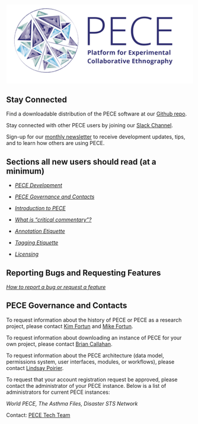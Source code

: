 
![](media/pece-logo-5.png)

Stay Connected
--------------

Find a downloadable distribution of the PECE software at our [Github repo](https://github.com/PECE-project/pece-distro).

Stay connected with other PECE users by joining our [Slack Channel](https://peceniks.slack.com/).

Sign-up for our [monthly newsletter](http://eepurl.com/ghNzof) to receive development updates, tips, and to learn how others are using PECE.

Sections all new users should read (at a minimum)
-------------------------------------------------

-   [*PECE Development*](gettingstarted#pece-development)

-   [*PECE Governance and Contacts*](gettingstarted#pece-governance-and-contacts)

-   [*Introduction to PECE*](gettingstarted#introduction-to-pece)

-   [*What is “critical commentary”?*](usersguide#what-is-critical-commentary)

-   [*Annotation Etiquette*](usersguide#annotation-ettiquette)

-   [*Tagging Etiquette*](usersguide#tagging-etiquette)

-   [*Licensing*](usersguide#licensing)

Reporting Bugs and Requesting Features
-----------------------------------------------------------------

[*How to report a bug or request a feature*](gettingstarted#how-to-report-a-bug-or-request-a-feature)

PECE Governance and Contacts
-----------------------------

To request information about the history of PECE or PECE as a research
project, please contact [Kim Fortun](mailto:kfortun@uci.edu) and [Mike Fortun](mailto:mike.fortun@uci.edu).

To request information about downloading an instance of PECE for your
own project, please contact [Brian Callahan](mailto:callab3@rpi.edu).

To request information about the PECE architecture (data model,
permissions system, user interfaces, modules, or workflows), please
contact [Lindsay Poirier](mailto:lnpoirier@ucdavis.edu).

To request that your account registration request be approved, please
contact the administrator of your PECE instance. Below is a list of
administrators for current PECE instances:

*World PECE, The Asthma Files, Disaster STS Network*

Contact: [PECE Tech Team](mailto:pece.tech.team@gmail.com)
